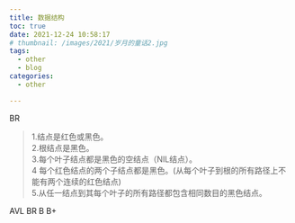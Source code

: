 ```yaml
---
title: 数据结构
toc: true
date: 2021-12-24 10:58:17
# thumbnail: /images/2021/岁月的童话2.jpg
tags:
  - other
  - blog
categories:
  - other

---
```




<!--more-->

BR
> 1.结点是红色或黑色。  
2.根结点是黑色。  
3.每个叶子结点都是黑色的空结点（NIL结点）。  
4 每个红色结点的两个子结点都是黑色。(从每个叶子到根的所有路径上不能有两个连续的红色结点)  
5.从任一结点到其每个叶子的所有路径都包含相同数目的黑色结点。  

AVL
BR
B
B+



